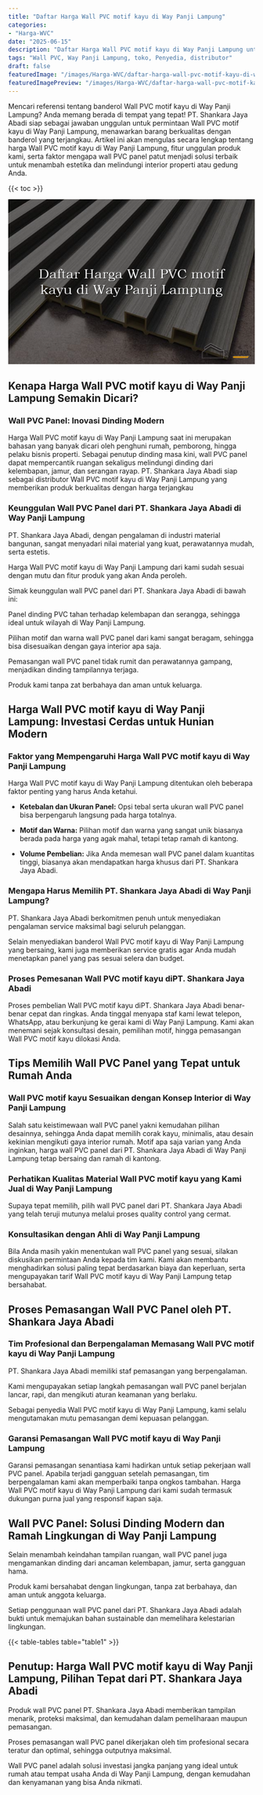 ```yaml
---
title: "Daftar Harga Wall PVC motif kayu di Way Panji Lampung"
categories:
- "Harga-WVC"
date: "2025-06-15"
description: "Daftar Harga Wall PVC motif kayu di Way Panji Lampung untuk tempat tinggal, kantor, serta ritel. Panel terbaik, variasi motif, pilihan warna modern, beserta servis penempatan oleh tenaga ahli profesional serta kepastian resmi!|Jasa distribusi Wall PVC motif kayu di Way Panji Lampung untuk keperluan hunian, perkantoran, maupun toko, dengan material unggulan dan pemasangan oleh teknisi berpengalaman dan kepastian resmi.|Alternatif Wall PVC motif kayu di Way Panji Lampung yang andal bagi tempat tinggal, perkantoran, serta ritel, dengan panel terbaik dan instalasi dikerjakan oleh tim profesional serta jaminan resmi.|Penyediaan Wall PVC motif kayu di Way Panji Lampung untuk hunian, kantor, serta toko, beserta produk unggulan dan instalasi oleh tim ahli, dilengkapi dengan jaminan resmi.}"
tags: "Wall PVC, Way Panji Lampung, toko, Penyedia, distributor"
draft: false
featuredImage: "/images/Harga-WVC/daftar-harga-wall-pvc-motif-kayu-di-way-panji-lampung.png"
featuredImagePreview: "/images/Harga-WVC/daftar-harga-wall-pvc-motif-kayu-di-way-panji-lampung.png"
---
```


Mencari referensi tentang banderol Wall PVC motif kayu di Way Panji Lampung? Anda memang berada di tempat yang tepat! PT. Shankara Jaya Abadi siap sebagai jawaban unggulan untuk permintaan Wall PVC motif kayu di Way Panji Lampung, menawarkan barang berkualitas dengan banderol yang terjangkau. Artikel ini akan mengulas secara lengkap tentang harga Wall PVC motif kayu di Way Panji Lampung, fitur unggulan produk kami, serta faktor mengapa wall PVC panel patut menjadi solusi terbaik untuk menambah estetika dan melindungi interior properti atau gedung Anda.

{{< toc >}}

![Daftar Harga Wall PVC motif kayu di Way Panji Lampung](/images/Harga-WVC/Daftar-Harga-Wall-PVC-motif-kayu-di-Way-Panji-Lampung.png)

## Kenapa Harga Wall PVC motif kayu di Way Panji Lampung Semakin Dicari?

### Wall PVC Panel: Inovasi Dinding Modern

Harga Wall PVC motif kayu di Way Panji Lampung saat ini merupakan bahasan yang banyak dicari oleh penghuni rumah, pemborong, hingga pelaku bisnis properti. Sebagai penutup dinding masa kini, wall PVC panel dapat mempercantik ruangan sekaligus melindungi dinding dari kelembapan, jamur, dan serangan rayap. PT. Shankara Jaya Abadi siap sebagai distributor Wall PVC motif kayu di Way Panji Lampung yang memberikan produk berkualitas dengan harga terjangkau

### Keunggulan Wall PVC Panel dari PT. Shankara Jaya Abadi di Way Panji Lampung

PT. Shankara Jaya Abadi, dengan pengalaman di industri material bangunan, sangat menyadari nilai material yang kuat, perawatannya mudah, serta estetis.

Harga Wall PVC motif kayu di Way Panji Lampung dari kami sudah sesuai dengan mutu dan fitur produk yang akan Anda peroleh.

Simak keunggulan wall PVC panel dari PT. Shankara Jaya Abadi di bawah ini:

Panel dinding PVC tahan terhadap kelembapan dan serangga, sehingga ideal untuk wilayah di Way Panji Lampung.

Pilihan motif dan warna wall PVC panel dari kami sangat beragam, sehingga bisa disesuaikan dengan gaya interior apa saja.

Pemasangan wall PVC panel tidak rumit dan perawatannya gampang, menjadikan dinding tampilannya terjaga.

Produk kami tanpa zat berbahaya dan aman untuk keluarga.

## Harga Wall PVC motif kayu di Way Panji Lampung: Investasi Cerdas untuk Hunian Modern

### Faktor yang Mempengaruhi Harga Wall PVC motif kayu di Way Panji Lampung

Harga Wall PVC motif kayu di Way Panji Lampung ditentukan oleh beberapa faktor penting yang harus Anda ketahui.

- **Ketebalan dan Ukuran Panel:** Opsi tebal serta ukuran wall PVC panel bisa berpengaruh langsung pada harga totalnya.

- **Motif dan Warna:** Pilihan motif dan warna yang sangat unik biasanya berada pada harga yang agak mahal, tetapi tetap ramah di kantong.

- **Volume Pembelian:** Jika Anda memesan wall PVC panel dalam kuantitas tinggi, biasanya akan mendapatkan harga khusus dari PT. Shankara Jaya Abadi.

### Mengapa Harus Memilih PT. Shankara Jaya Abadi di Way Panji Lampung?

PT. Shankara Jaya Abadi berkomitmen penuh untuk menyediakan pengalaman service maksimal bagi seluruh pelanggan.

Selain menyediakan banderol Wall PVC motif kayu di Way Panji Lampung yang bersaing, kami juga memberikan service gratis agar Anda mudah menetapkan panel yang pas sesuai selera dan budget.

### Proses Pemesanan Wall PVC motif kayu diPT. Shankara Jaya Abadi

Proses pembelian Wall PVC motif kayu diPT. Shankara Jaya Abadi benar-benar cepat dan ringkas. Anda tinggal menyapa staf kami lewat telepon, WhatsApp, atau berkunjung ke gerai kami di Way Panji Lampung. Kami akan menemani sejak konsultasi desain, pemilihan motif, hingga pemasangan Wall PVC motif kayu dilokasi Anda.

## Tips Memilih Wall PVC Panel yang Tepat untuk Rumah Anda

### Wall PVC motif kayu Sesuaikan dengan Konsep Interior di Way Panji Lampung

Salah satu keistimewaan wall PVC panel yakni kemudahan pilihan desainnya, sehingga Anda dapat memilih corak kayu, minimalis, atau desain kekinian mengikuti gaya interior rumah. Motif apa saja varian yang Anda inginkan, harga wall PVC panel dari PT. Shankara Jaya Abadi di Way Panji Lampung tetap bersaing dan ramah di kantong.

### Perhatikan Kualitas Material Wall PVC motif kayu yang Kami Jual di Way Panji Lampung

Supaya tepat memilih, pilih wall PVC panel dari PT. Shankara Jaya Abadi yang telah teruji mutunya melalui proses quality control yang cermat.

### Konsultasikan dengan Ahli di Way Panji Lampung

Bila Anda masih yakin menentukan wall PVC panel yang sesuai, silakan diskusikan permintaan Anda kepada tim kami. Kami akan membantu menghadirkan solusi paling tepat berdasarkan biaya dan keperluan, serta mengupayakan tarif Wall PVC motif kayu di Way Panji Lampung tetap bersahabat.

## Proses Pemasangan Wall PVC Panel oleh PT. Shankara Jaya Abadi

### Tim Profesional dan Berpengalaman Memasang Wall PVC motif kayu di Way Panji Lampung

PT. Shankara Jaya Abadi memiliki staf pemasangan yang berpengalaman.

Kami mengupayakan setiap langkah pemasangan wall PVC panel berjalan lancar, rapi, dan mengikuti aturan keamanan yang berlaku.

Sebagai penyedia Wall PVC motif kayu di Way Panji Lampung, kami selalu mengutamakan mutu pemasangan demi kepuasan pelanggan.

### Garansi Pemasangan Wall PVC motif kayu di Way Panji Lampung

Garansi pemasangan senantiasa kami hadirkan untuk setiap pekerjaan wall PVC panel. Apabila terjadi gangguan setelah pemasangan, tim berpengalaman kami akan memperbaiki tanpa ongkos tambahan. Harga Wall PVC motif kayu di Way Panji Lampung dari kami sudah termasuk dukungan purna jual yang responsif kapan saja.

## Wall PVC Panel: Solusi Dinding Modern dan Ramah Lingkungan di Way Panji Lampung

Selain menambah keindahan tampilan ruangan, wall PVC panel juga mengamankan dinding dari ancaman kelembapan, jamur, serta gangguan hama.

Produk kami bersahabat dengan lingkungan, tanpa zat berbahaya, dan aman untuk anggota keluarga.

Setiap penggunaan wall PVC panel dari PT. Shankara Jaya Abadi adalah bukti untuk memajukan bahan sustainable dan memelihara kelestarian lingkungan.

{{< table-tables table="table1" >}}

## Penutup: Harga Wall PVC motif kayu di Way Panji Lampung, Pilihan Tepat dari PT. Shankara Jaya Abadi

Produk wall PVC panel PT. Shankara Jaya Abadi memberikan tampilan menarik, proteksi maksimal, dan kemudahan dalam pemeliharaan maupun pemasangan.

Proses pemasangan wall PVC panel dikerjakan oleh tim profesional secara teratur dan optimal, sehingga outputnya maksimal.

Wall PVC panel adalah solusi investasi jangka panjang yang ideal untuk rumah atau tempat usaha Anda di Way Panji Lampung, dengan kemudahan dan kenyamanan yang bisa Anda nikmati.
